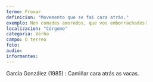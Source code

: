 ```yaml
---
termo: Froxar
definicion: "Movemento que se fai cara atrás."
exemplo: Non comades amorodos, que vos emborrachades!
localizacion: "Córgomo"
categoria: Verbo
campo: O terreo
foto:
audio:
informantes:
---
```


García González (1985) : Camiñar cara atrás as vacas.
